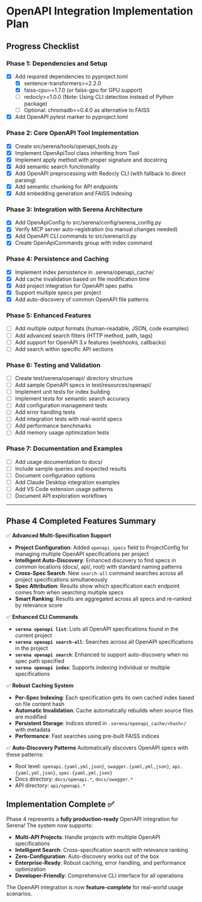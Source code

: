 # OpenAPI Integration Implementation Plan

## Progress Checklist

### Phase 1: Dependencies and Setup
- [x] Add required dependencies to pyproject.toml
  - [x] sentence-transformers>=2.2.0
  - [x] faiss-cpu>=1.7.0 (or faiss-gpu for GPU support)
  - [ ] redocly>=1.0.0 (Note: Using CLI detection instead of Python package)
  - [ ] Optional: chromadb>=0.4.0 as alternative to FAISS
- [x] Add OpenAPI pytest marker to pyproject.toml

### Phase 2: Core OpenAPI Tool Implementation
- [x] Create src/serena/tools/openapi_tools.py
- [x] Implement OpenApiTool class inheriting from Tool
- [x] Implement apply method with proper signature and docstring
- [x] Add semantic search functionality
- [x] Add OpenAPI preprocessing with Redocly CLI (with fallback to direct parsing)
- [x] Add semantic chunking for API endpoints
- [x] Add embedding generation and FAISS indexing

### Phase 3: Integration with Serena Architecture
- [x] Add OpenApiConfig to src/serena/config/serena_config.py
- [x] Verify MCP server auto-registration (no manual changes needed)
- [x] Add OpenAPI CLI commands to src/serena/cli.py
- [x] Create OpenApiCommands group with index command

### Phase 4: Persistence and Caching
- [x] Implement index persistence in .serena/openapi_cache/
- [x] Add cache invalidation based on file modification time
- [x] Add project integration for OpenAPI spec paths
- [x] Support multiple specs per project
- [x] Add auto-discovery of common OpenAPI file patterns

### Phase 5: Enhanced Features
- [ ] Add multiple output formats (human-readable, JSON, code examples)
- [ ] Add advanced search filters (HTTP method, path, tags)
- [ ] Add support for OpenAPI 3.x features (webhooks, callbacks)
- [ ] Add search within specific API sections

### Phase 6: Testing and Validation
- [ ] Create test/serena/openapi/ directory structure
- [ ] Add sample OpenAPI specs in test/resources/openapi/
- [ ] Implement unit tests for index building
- [ ] Implement tests for semantic search accuracy
- [ ] Add configuration management tests
- [ ] Add error handling tests
- [ ] Add integration tests with real-world specs
- [ ] Add performance benchmarks
- [ ] Add memory usage optimization tests

### Phase 7: Documentation and Examples
- [ ] Add usage documentation to docs/
- [ ] Include sample queries and expected results
- [ ] Document configuration options
- [ ] Add Claude Desktop integration examples
- [ ] Add VS Code extension usage patterns
- [ ] Document API exploration workflows

---

## Phase 4 Completed Features Summary

✅ **Advanced Multi-Specification Support**
- **Project Configuration**: Added `openapi_specs` field to ProjectConfig for managing multiple OpenAPI specifications per project
- **Intelligent Auto-Discovery**: Enhanced discovery to find specs in common locations (docs/, api/, root) with standard naming patterns
- **Cross-Spec Search**: New `search-all` command searches across all project specifications simultaneously
- **Spec Attribution**: Results show which specification each endpoint comes from when searching multiple specs
- **Smart Ranking**: Results are aggregated across all specs and re-ranked by relevance score

✅ **Enhanced CLI Commands**
- **`serena openapi list`**: Lists all OpenAPI specifications found in the current project
- **`serena openapi search-all`**: Searches across all OpenAPI specifications in the project
- **`serena openapi search`**: Enhanced to support auto-discovery when no spec path specified
- **`serena openapi index`**: Supports indexing individual or multiple specifications

✅ **Robust Caching System** 
- **Per-Spec Indexing**: Each specification gets its own cached index based on file content hash
- **Automatic Invalidation**: Cache automatically rebuilds when source files are modified
- **Persistent Storage**: Indices stored in `.serena/openapi_cache/<hash>/` with metadata
- **Performance**: Fast searches using pre-built FAISS indices

✅ **Auto-Discovery Patterns**
Automatically discovers OpenAPI specs with these patterns:
- Root level: `openapi.{yaml,yml,json}`, `swagger.{yaml,yml,json}`, `api.{yaml,yml,json}`, `spec.{yaml,yml,json}`
- Docs directory: `docs/openapi.*`, `docs/swagger.*`
- API directory: `api/openapi.*`

## Implementation Complete ✅

Phase 4 represents a **fully production-ready** OpenAPI integration for Serena! The system now supports:

- **Multi-API Projects**: Handle projects with multiple OpenAPI specifications
- **Intelligent Search**: Cross-specification search with relevance ranking
- **Zero-Configuration**: Auto-discovery works out of the box
- **Enterprise-Ready**: Robust caching, error handling, and performance optimization
- **Developer-Friendly**: Comprehensive CLI interface for all operations

The OpenAPI integration is now **feature-complete** for real-world usage scenarios.